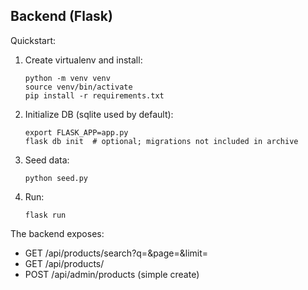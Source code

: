 ## Backend (Flask)

Quickstart:

1. Create virtualenv and install:
   ```
   python -m venv venv
   source venv/bin/activate
   pip install -r requirements.txt
   ```
2. Initialize DB (sqlite used by default):
   ```
   export FLASK_APP=app.py
   flask db init  # optional; migrations not included in archive
   ```
3. Seed data:
   ```
   python seed.py
   ```
4. Run:
   ```
   flask run
   ```
The backend exposes:
- GET /api/products/search?q=&page=&limit=
- GET /api/products/<slug>
- POST /api/admin/products  (simple create)
